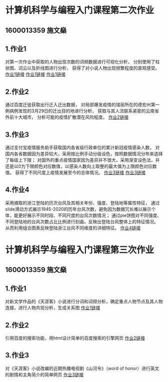 # 计算机科学与编程入门课程第二次作业
## 1600013359 施文燊

## 1.作业1
对第一次作业中获取的人物出现次数的词频数据进行可视化分析，
分别使用了柱状图、词云以及折线图进行分析，
获得了对小说人物出现频繁程度的直观感受。
[作业1链接](https://svenssonsws.github.io/词频柱状图.html)
[作业1链接](https://svenssonsws.github.io/词频折线图.html)
[作业1链接](https://svenssonsws.github.io/词云统计图.html)

## 2.作业2
通过百度迁徙获取出行迁入迁出数据，
对局部爆发疫情的瑞丽所在的德宏州第一例病例发现的3月29日的迁出目的地进行分析，
获取与其人流联系紧密的云南省外前十大城市，
分析可能的疫情扩散潜在风险程度。
[作业2链接](https://svenssonsws.github.io/瑞丽疫情全国风险情况.html)

## 3.作业3
通过支付宝疫情服务助手获取国内各省级行政单位的累计新冠疫情感染人数，
对国内各省数据因为差异较大，采用按比例手动分级设色，按照数据情况分布来选择了每级上下限；
对国外的重点疫情国家因为差异并不很大，采用渐变设色法，并还是以0为下限颜色对应数值，以感染人数向上取整的最大值为上限颜色对应数值。
获得了不同尺度上疫情发展至今的总体情况。
[作业3链接](https://svenssonsws.github.io/全国新冠疫情累计确诊人数分级设色图.html)
[作业3链接](https://svenssonsws.github.io/全球重点疫情国家累计确诊人数渐变图.html)

## 4.作业4
采用摘取的浙江登陆的历次台风及其相关年份、强度、登陆地等属性特征，
通过slide滑动方式展示1945-2020的历年台风次数，避免因为数据冗长难以展示个体，能更好展示不同时段、不同尺度的台风次数情况；
通过pie饼图对不同强度、不同登陆地的台风次数占比比例进行刻画，反映出登陆台风整体上的特征情况。
从而利用组合图表反映登陆浙江台风不同维度的详细特征。
[作业4链接](https://svenssonsws.github.io/台风登陆浙江分析.html)

# 计算机科学与编程入门课程第三次作业
## 1600013359 施文燊
## 1.作业1
对新文学作品的《天涯客》小说进行分词和词频分析，确定重点人物节点及其人物连接，进行人物共现分析，生成关系图
[作业1链接](https://svenssonsws.github.io/关系图-天涯客.html)

## 2.作业2
引用百度的搜索功能，用html设计简单的百度搜索的引擎网页
[作业2链接](https://svenssonsws.github.io/搜索引擎.html)

## 3.作业3
对《天涯客》小说改编的近期热播电视剧《山河令》（word of honor）进行英文的剧情和主角简介的简单网页
[作业3链接](https://svenssonsws.github.io/全国新冠疫情累计确诊人数分级设色图.html)


